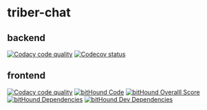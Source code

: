 # triber-chat
## backend
[![Codacy code quality](https://img.shields.io/codacy/a94181c1ecb643dc9a6686dba37960c3/develop.svg)](https://www.codacy.com/app/geertolaerts/triber-chat/dashboard)
[![Codecov status](https://img.shields.io/codecov/c/github/triberraar/triber-chat/develop.svg)](https://codecov.io/github/triberraar/triber-chat?branch=develop)

## frontend
[![Codacy code quality](https://img.shields.io/codacy/a94181c1ecb643dc9a6686dba37960c3/develop.svg)](https://www.codacy.com/app/geertolaerts/triber-chat/dashboard)
[![bitHound Code](https://www.bithound.io/github/triberraar/triber-chat/badges/code.svg?style=flat-square)](https://www.bithound.io/github/triberraar/triber-chat)
[![bitHound Overalll Score](https://www.bithound.io/github/triberraar/triber-chat/badges/score.svg?style=flat-square)](https://www.bithound.io/github/triberraar/triber-chat)
[![bitHound Dependencies](https://www.bithound.io/github/triberraar/triber-chat/badges/dependencies.svg?style=flat-square)](https://www.bithound.io/github/triberraar/triber-chat/develop/dependencies/npm)
[![bitHound Dev Dependencies](https://www.bithound.io/github/triberraar/triber-chat/badges/devDependencies.svg?style=flat-square)](https://www.bithound.io/github/triberraar/triber-chat/develop/dependencies/npm)
